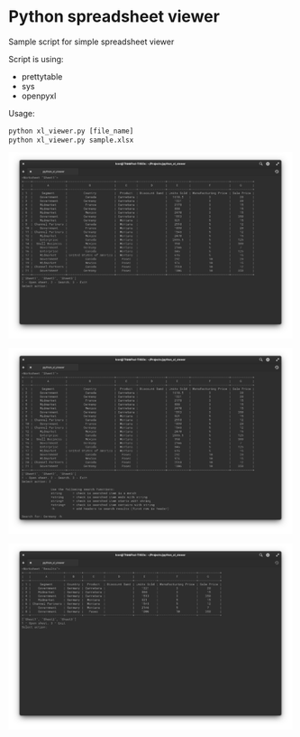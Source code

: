 # Python spreadsheet viewer

Sample script for simple spreadsheet viewer

Script is using:
* prettytable
* sys
* openpyxl

Usage:
~~~~
python xl_viewer.py [file_name]
python xl_viewer.py sample.xlsx
~~~~


![](/screenshot.png?raw=true)

![](/screenshot2.png?raw=true)

![](/screenshot3a.png?raw=true)
